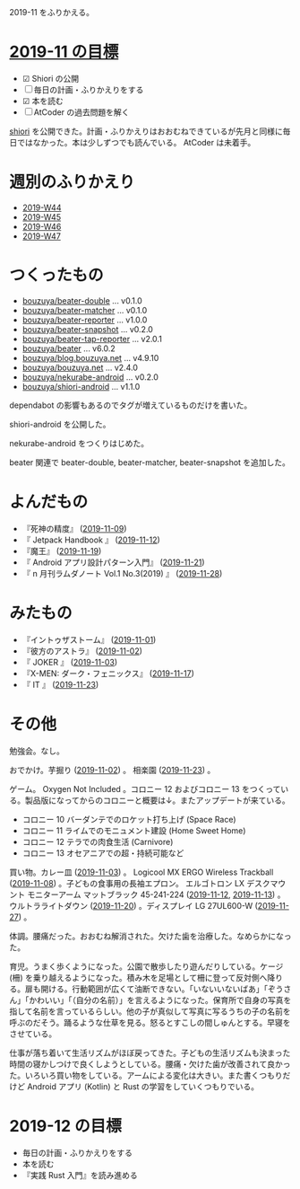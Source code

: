 2019-11 をふりかえる。

# [2019-11 の目標][2019-10-31]

- ☑ Shiori の公開
- ☐ 毎日の計画・ふりかえりをする
- ☑ 本を読む
- ☐ AtCoder の過去問題を解く

[shiori](https://play.google.com/store/apps/details?id=net.bouzuya.shiori) を公開できた。計画・ふりかえりはおおむねできているが先月と同様に毎日ではなかった。本は少しずつでも読んでいる。 AtCoder は未着手。

# 週別のふりかえり

- [2019-W44][2019-11-03]
- [2019-W45][2019-11-10]
- [2019-W46][2019-11-17]
- [2019-W47][2019-11-24]

# つくったもの

- [bouzuya/beater-double][] ... v0.1.0
- [bouzuya/beater-matcher][] ... v0.1.0
- [bouzuya/beater-reporter][] ... v1.0.0
- [bouzuya/beater-snapshot][] ... v0.2.0
- [bouzuya/beater-tap-reporter][] ... v2.0.1
- [bouzuya/beater][] ... v6.0.2
- [bouzuya/blog.bouzuya.net][] ... v4.9.10
- [bouzuya/bouzuya.net][] ... v2.4.0
- [bouzuya/nekurabe-android][] ... v0.2.0
- [bouzuya/shiori-android][] ... v1.1.0

dependabot の影響もあるのでタグが増えているものだけを書いた。

shiori-android を公開した。

nekurabe-android をつくりはじめた。

beater 関連で beater-double, beater-matcher, beater-snapshot を追加した。

# よんだもの

- 『死神の精度』 ([2019-11-09][])
- 『 Jetpack Handbook 』 ([2019-11-12][])
- 『魔王』 ([2019-11-19][])
- 『 Android アプリ設計パターン入門』 ([2019-11-21][])
- 『 n 月刊ラムダノート Vol.1 No.3(2019) 』 ([2019-11-28][])

# みたもの

- 『イントゥザストーム』 ([2019-11-01][])
- 『彼方のアストラ』 ([2019-11-02][])
- 『 JOKER 』 ([2019-11-03][])
- 『X-MEN: ダーク・フェニックス』 ([2019-11-17][])
- 『 IT 』 ([2019-11-23][])

# その他

勉強会。なし。

おでかけ。芋掘り ([2019-11-02][]) 。 相楽園 ([2019-11-23][]) 。

ゲーム。 Oxygen Not Included 。コロニー 12 およびコロニー 13 をつくっている。製品版になってからのコロニーと概要は↓。またアップデートが来ている。

- コロニー 10 バーダンテでのロケット打ち上げ (Space Race)
- コロニー 11 ライムでのモニュメント建設 (Home Sweet Home)
- コロニー 12 テラでの肉食生活 (Carnivore)
- コロニー 13 オセアニアでの超・持続可能など

買い物。カレー皿 ([2019-11-03][]) 。 Logicool MX ERGO Wireless Trackball ([2019-11-08][]) 。子どもの食事用の長袖エプロン。 エルゴトロン LX デスクマウント モニターアーム マットブラック 45-241-224 ([2019-11-12][], [2019-11-13][]) 。ウルトラライトダウン ([2019-11-20][]) 。ディスプレイ LG 27UL600-W ([2019-11-27][]) 。

体調。腰痛だった。おおむね解消された。欠けた歯を治療した。なめらかになった。

育児。うまく歩くようになった。公園で散歩したり遊んだりしている。ケージ (柵) を乗り越えるようになった。積み木を足場として柵に登って反対側へ降りる。扉も開ける。行動範囲が広くて油断できない。「いないいないばあ」「ぞうさん」「かわいい」「（自分の名前）」を言えるようになった。保育所で自身の写真を指して名前を言っているらしい。他の子が真似して写真に写るうちの子の名前を呼ぶのだそう。踊るような仕草を見る。怒るとすこしの間しゅんとする。早寝をさせている。

仕事が落ち着いて生活リズムがほぼ戻ってきた。子どもの生活リズムも決まった時間の寝かしつけで良くしようとしている。腰痛・欠けた歯が改善されて良かった。いろいろ買い物をしている。アームによる変化は大きい。また書くつもりだけど Android アプリ (Kotlin) と Rust の学習をしていくつもりでいる。

# 2019-12 の目標

- 毎日の計画・ふりかえりをする
- 本を読む
- 『実践 Rust 入門』を読み進める

[2019-10-31]: https://blog.bouzuya.net/2019/10/31/
[2019-11-01]: https://blog.bouzuya.net/2019/11/01/
[2019-11-02]: https://blog.bouzuya.net/2019/11/02/
[2019-11-03]: https://blog.bouzuya.net/2019/11/03/
[2019-11-08]: https://blog.bouzuya.net/2019/11/08/
[2019-11-09]: https://blog.bouzuya.net/2019/11/09/
[2019-11-10]: https://blog.bouzuya.net/2019/11/10/
[2019-11-12]: https://blog.bouzuya.net/2019/11/12/
[2019-11-13]: https://blog.bouzuya.net/2019/11/13/
[2019-11-17]: https://blog.bouzuya.net/2019/11/17/
[2019-11-19]: https://blog.bouzuya.net/2019/11/19/
[2019-11-20]: https://blog.bouzuya.net/2019/11/20/
[2019-11-21]: https://blog.bouzuya.net/2019/11/21/
[2019-11-23]: https://blog.bouzuya.net/2019/11/23/
[2019-11-24]: https://blog.bouzuya.net/2019/11/24/
[2019-11-27]: https://blog.bouzuya.net/2019/11/27/
[2019-11-28]: https://blog.bouzuya.net/2019/11/28/
[bouzuya/beater-double]: https://github.com/bouzuya/beater-double
[bouzuya/beater-matcher]: https://github.com/bouzuya/beater-matcher
[bouzuya/beater-reporter]: https://github.com/bouzuya/beater-reporter
[bouzuya/beater-snapshot]: https://github.com/bouzuya/beater-snapshot
[bouzuya/beater-tap-reporter]: https://github.com/bouzuya/beater-tap-reporter
[bouzuya/beater]: https://github.com/bouzuya/beater
[bouzuya/blog.bouzuya.net]: https://github.com/bouzuya/blog.bouzuya.net
[bouzuya/bouzuya.net]: https://github.com/bouzuya/bouzuya.net
[bouzuya/nekurabe-android]: https://github.com/bouzuya/nekurabe-android
[bouzuya/shiori-android]: https://github.com/bouzuya/shiori-android
